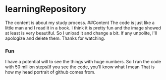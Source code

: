 # learningRepository
The content is about my study process.
##Content
The code is just like a little man and I read it in a book. 
I think it is pretty fun and the image showed at least is very beautiful.
So I unload it and change a bit.
If any unpolite, I'll apologize and delete them.
Thanks for watching.

### Fun
I have a potential will to see the things with huge numbers.
So I ran the code with 50 million steps(if you see the code, you'll know what I mean
That is how my head portrait of github comes from.

